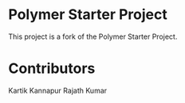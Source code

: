 # Polymer Starter Project

This project is a fork of the Polymer Starter Project.

# Contributors

Kartik Kannapur
Rajath Kumar

